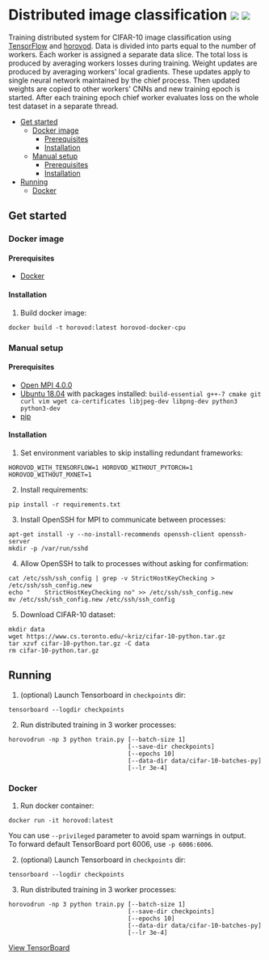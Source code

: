 # Distributed image classification ![](https://img.shields.io/badge/tensorflow-1.15-informational?logo=tensorflow&logoColor=ccc) ![](https://img.shields.io/badge/horovod-0.19-informational)

Training distributed system for CIFAR-10 image classification using [TensorFlow](https://github.com/tensorflow/tensorflow) and [horovod](https://github.com/horovod/horovod). Data is divided into parts equal to the number of workers. Each worker is assigned a separate data slice. The total loss is produced by averaging workers losses during training. Weight updates are produced by averaging workers' local gradients. These updates apply to single neural network maintained by the chief process. Then updated weights are copied to other workers' CNNs and new training epoch is started. After each training epoch chief worker evaluates loss on the whole test dataset in a separate thread.
 
* [Get started](#get-started)
     * [Docker image](#docker-image)
        * [Prerequisites](#prerequisites)
        * [Installation](#installation)
     * [Manual setup](#manual-setup)
        * [Prerequisites](#prerequisites-1)
        * [Installation](#installation-1)
* [Running](#running)
    * [Docker](#docker)


## Get started 
### Docker image
#### Prerequisites
 - [Docker](https://www.docker.com/get-started)
#### Installation
1. Build docker image:
```
docker build -t horovod:latest horovod-docker-cpu
```


### Manual setup

#### Prerequisites
 - [Open MPI 4.0.0](https://www.open-mpi.org/software)
 - [Ubuntu 18.04](https://releases.ubuntu.com/18.04/) with packages installed:
    `build-essential g++-7 cmake git curl vim wget ca-certificates libjpeg-dev libpng-dev python3 python3-dev`
 - [pip](https://pip.pypa.io/en/stable/installing/#installing-with-get-pip-py)
    
#### Installation
1. Set environment variables to skip installing redundant frameworks:
```
HOROVOD_WITH_TENSORFLOW=1 HOROVOD_WITHOUT_PYTORCH=1 HOROVOD_WITHOUT_MXNET=1
```
2. Install requirements:
```
pip install -r requirements.txt
```
3. Install OpenSSH for MPI to communicate between processes:
```
apt-get install -y --no-install-recommends openssh-client openssh-server
mkdir -p /var/run/sshd
```
4. Allow OpenSSH to talk to processes without asking for confirmation:
```
cat /etc/ssh/ssh_config | grep -v StrictHostKeyChecking > /etc/ssh/ssh_config.new
echo "    StrictHostKeyChecking no" >> /etc/ssh/ssh_config.new
mv /etc/ssh/ssh_config.new /etc/ssh/ssh_config
```
5. Download CIFAR-10 dataset:
```
mkdir data
wget https://www.cs.toronto.edu/~kriz/cifar-10-python.tar.gz
tar xzvf cifar-10-python.tar.gz -C data
rm cifar-10-python.tar.gz
```
## Running
1. (optional) Launch Tensorboard in `checkpoints` dir:
```
tensorboard --logdir checkpoints
```
2. Run distributed training in 3 worker processes:
```
horovodrun -np 3 python train.py [--batch-size 1]
                                 [--save-dir checkpoints]
                                 [--epochs 10]
                                 [--data-dir data/cifar-10-batches-py]
                                 [--lr 3e-4]

```
### Docker

1. Run docker container:
```
docker run -it horovod:latest
```
 You can use `--privileged` parameter to avoid spam warnings in output.\
 To forward default TensorBoard port 6006, use `-p 6006:6006`.

2. (optional) Launch Tensorboard in `checkpoints` dir:
```
tensorboard --logdir checkpoints
```

3. Run distributed training in 3 worker processes:
```
horovodrun -np 3 python train.py [--batch-size 1]
                                 [--save-dir checkpoints]
                                 [--epochs 10]
                                 [--data-dir data/cifar-10-batches-py]
                                 [--lr 3e-4]

```
[View TensorBoard](https://tensorboard.dev/experiment/M8pRQI50R6iZ5G9RzHn7IQ)
